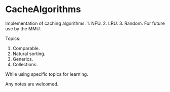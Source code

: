 # CacheAlgorithms

Implementation of caching algorithms:
	1. NFU.
	2. LRU.
	3. Random.
For future use by the MMU.

Topics:
  1. Comparable.
  2. Natural sorting.
  3. Generics.
  4. Collections.

While using specific topics for learning.

Any notes are welcomed.
